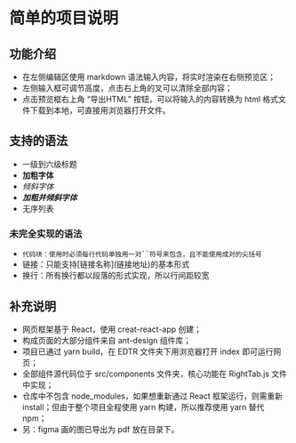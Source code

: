 # 简单的项目说明
## 功能介绍
* 在左侧编辑区使用 markdown 语法输入内容，将实时渲染在右侧预览区；
* 左侧输入框可调节高度，点击右上角的叉可以清除全部内容；
* 点击预览框右上角 “导出HTML” 按钮，可以将输入的内容转换为 html 格式文件下载到本地，可直接用浏览器打开文件。
## 支持的语法
* 一级到六级标题
* **加粗字体**
* *倾斜字体*
* ***加粗并倾斜字体***
* 无序列表
### 未完全实现的语法
* `代码块：使用时必须每行代码单独用一对``符号来包含，且不能使用成对的尖括号`
* 链接：只能支持\[链接名称](链接地址)的基本形式
* 换行：所有换行都以段落的形式实现，所以行间距较宽
## 补充说明
* 网页框架基于 React，使用 creat-react-app 创建；
* 构成页面的大部分组件来自 ant-design 组件库；
* 项目已通过 yarn build，在 EDTR 文件夹下用浏览器打开 index 即可运行网页；
* 全部组件源代码位于 src/components 文件夹，核心功能在 RightTab.js 文件中实现；
* 仓库中不包含 node_modules，如果想重新通过 React 框架运行，则需重新 install；但由于整个项目全程使用 yarn 构建，所以推荐使用 yarn 替代 npm；
* 另：figma 画的图已导出为 pdf 放在目录下。
